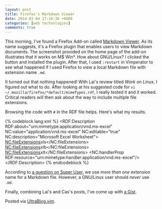 ```yaml
---
layout: post
title: Firefox's Markdown Viewer
date: 2014-02-04 17:10:36 +0800
categories: [web technologies]
comments: true
---
```


This morning, I've found a Firefox Add-on called
[Markdown Viewer][addon].  As its name suggests, it's a Firefox plugin
that enables users to view Markdown documents.  The screenshot
provided on the home page of the add-on illustrates that it works on
M\$ Win\*.  How about GNU/Linux? I clicked the button and installed
the plugin.  After that, I used `:restart` in Vimperator to see what
happened if I used Firefox to view a local Markdown file with
extension name `.md`.

It turned out that nothing happened! With Lai's review titled *Work on
Linux*, I figured out what to do.  After looking at his suggested code
for `vi ~/.mozilla/firefox/*default/mimeTypes.rdf`, I really tested it
and it worked.  Critical readers will then ask about the way to
include multiple file extensions.

Browsing the code with `#` in the RDF file helps.  Here's what my
results.

{% codeblock lang:xml %}
<RDF:Description RDF:about="urn:mimetype:application/vnd.ms-excel"
NC:value="application/vnd.ms-excel"
NC:editable="true"
NC:description="Microsoft Excel Worksheet">
<NC:fileExtensions>xls</NC:fileExtensions>
<NC:fileExtensions>xlb</NC:fileExtensions>
<NC:fileExtensions>xlt</NC:fileExtensions>
<NC:handlerProp RDF:resource="urn:mimetype:handler:application/vnd.ms-excel"/>
</RDF:Description>
{% endcodeblock %}

According to [a question on Super User][q249436], we use *more than
one* extension name for a Markdown file.  However, a GNU/Linux user
should *never* use `.md`.

Finally, combining Lai's and Cas's posts, I've come up with
[a Gist][mygist].

Posted via [UltraBlog.vim][end].

[addon]: https://addons.mozilla.org/en-US/firefox/addon/markdown-viewer/
[q249436]: https://superuser.com/questions/249436/file-extension-for-markdown-files
[mygist]: https://gist.github.com/VincentTam/8800268
[end]: http://0x3f.org/blog/ultrablog-as-an-ultimate-vim-blogging-plugin/
